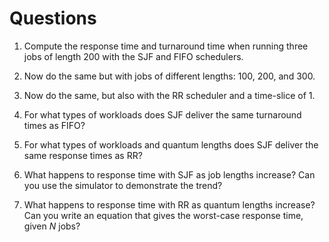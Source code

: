 # Questions

1. Compute the response time and turnaround time when running three jobs of length 200 with the SJF and FIFO schedulers.

2. Now do the same but with jobs of different lengths: 100, 200, and 300.

3. Now do the same, but also with the RR scheduler and a time-slice of 1.

4. For what types of workloads does SJF deliver the same turnaround times as FIFO?

5. For what types of workloads and quantum lengths does SJF deliver the same response times as RR?

6. What happens to response time with SJF as job lengths increase? Can you use the simulator to demonstrate the trend?

7. What happens to response time with RR as quantum lengths increase? Can you write an equation that gives the worst-case response time, given *N* jobs?
